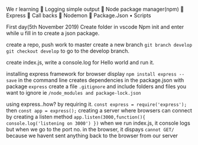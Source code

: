 We r learning
 Logging simple output
 Node package manager(npm)
 Express
 Call backs
 Nodemon
 Package.Json
• Scripts

First day(5th November 2019)
Create folder in vscode
Npm init and enter while u fill in to create a json package.

create a repo, push work to master
create a new branch `git branch develop`
`git checkout develop` to go to the develop branch.

create index.js, write a console.log for Hello world and run it.

installing express framework for browser display
`npm install express --save` in the command line
creates dependencies in the package.json with package `express`
create a file `.gitignore` and include folders and files you want to ignore ie `/node_modules and package-lock.json`

using express..how? by requiring it. `const express = require('express');` then `const app = express();`
creating a server where browsers can connect by creating a listen method
`app.listen(3000,function(){ console.log('listening on 3000') })`
when we run index.js, it console logs but when we go to the port no. in the browser, it dispays `cannot GET/` because we havent sent anything back to the browser from our server
